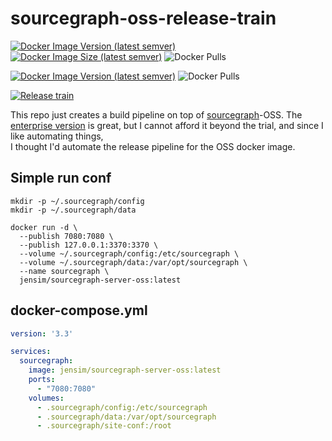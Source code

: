 # sourcegraph-oss-release-train

[![Docker Image Version (latest semver)](https://img.shields.io/docker/v/jensim/sourcegraph-server-oss?sort=semver)][docker_hub]
[![Docker Image Size (latest semver)](https://img.shields.io/docker/image-size/jensim/sourcegraph-server-oss?sort=semver)][docker_hub]
![Docker Pulls](https://img.shields.io/docker/pulls/jensim/sourcegraph-server-oss)

[![Docker Image Version (latest semver)](https://img.shields.io/docker/v/sourcegraph/server?color=orange&label=sourcegraph%20enterprise%20version&logo=sourcegraph&sort=semver)][docker_sg]
![Docker Pulls](https://img.shields.io/docker/pulls/sourcegraph/server?color=orange&label=enterprise%20docker%20pulls&logo=docker)

[![Release train](https://github.com/jensim/sourcegraph-release-train/actions/workflows/release_train.yml/badge.svg)][gh_actions]

This repo just creates a build pipeline on top of [sourcegraph](https://github.com/sourcegraph/sourcegraph)-OSS.
The [enterprise version](https://hub.docker.com/r/sourcegraph/server) is great, but I cannot afford it beyond the trial, and since I like automating things,  
I thought I'd automate the release pipeline for the OSS docker image.

## Simple run conf
```shell
mkdir -p ~/.sourcegraph/config
mkdir -p ~/.sourcegraph/data

docker run -d \
  --publish 7080:7080 \
  --publish 127.0.0.1:3370:3370 \
  --volume ~/.sourcegraph/config:/etc/sourcegraph \
  --volume ~/.sourcegraph/data:/var/opt/sourcegraph \
  --name sourcegraph \
  jensim/sourcegraph-server-oss:latest
```

## docker-compose.yml
```yaml
version: '3.3'

services:
  sourcegraph:
    image: jensim/sourcegraph-server-oss:latest
    ports:
      - "7080:7080"
    volumes:
      - .sourcegraph/config:/etc/sourcegraph
      - .sourcegraph/data:/var/opt/sourcegraph
      - .sourcegraph/site-conf:/root
```

[docker_hub]: https://hub.docker.com/r/jensim/sourcegraph-server-oss/tags?page=1&ordering=last_updated
[gh_actions]: https://github.com/jensim/sourcegraph-release-train/actions/workflows/release_train.yml
[docker_sg]: https://hub.docker.com/r/sourcegraph/server
